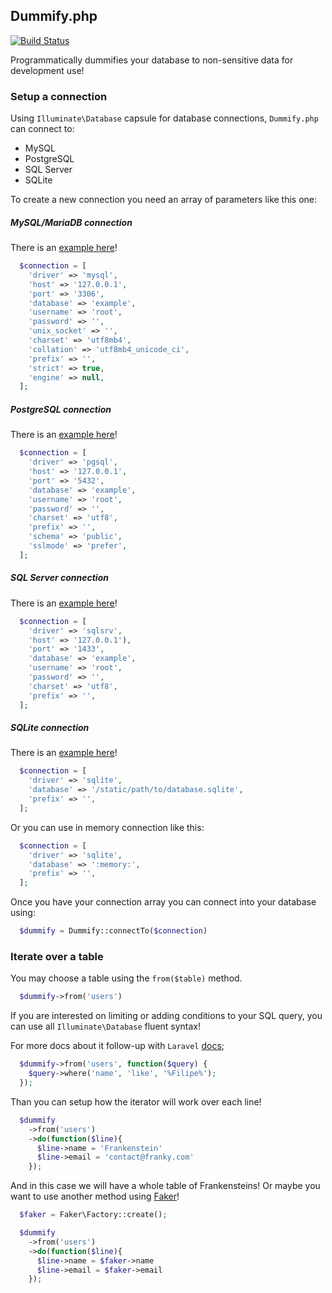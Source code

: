 ## Dummify.php

[![Build Status](https://travis-ci.org/dummify/dummify.php.svg?branch=master)](https://travis-ci.org/dummify/dummify.php)

Programmatically dummifies your database to non-sensitive data for development use!

### Setup a connection

Using `Illuminate\Database` capsule for database connections, `Dummify.php` can connect to:
- MySQL
- PostgreSQL
- SQL Server
- SQLite

To create a new connection you need an array of parameters like this one:

##### MySQL/MariaDB connection

There is an [example here](https://github.com/laravel/laravel/blob/master/config/database.php#L42)!

```php
  $connection = [
    'driver' => 'mysql',
    'host' => '127.0.0.1',
    'port' => '3306',
    'database' => 'example',
    'username' => 'root',
    'password' => '',
    'unix_socket' => '',
    'charset' => 'utf8mb4',
    'collation' => 'utf8mb4_unicode_ci',
    'prefix' => '',
    'strict' => true,
    'engine' => null,
  ];
```

##### PostgreSQL connection

There is an [example here](https://github.com/laravel/laravel/blob/master/config/database.php#L57)!

```php
  $connection = [
    'driver' => 'pgsql',
    'host' => '127.0.0.1',
    'port' => '5432',
    'database' => 'example',
    'username' => 'root',
    'password' => '',
    'charset' => 'utf8',
    'prefix' => '',
    'schema' => 'public',
    'sslmode' => 'prefer',
  ];
```

##### SQL Server connection

There is an [example here](https://github.com/laravel/laravel/blob/master/config/database.php#L70)!

```php
  $connection = [
    'driver' => 'sqlsrv',
    'host' => '127.0.0.1'),
    'port' => '1433',
    'database' => 'example',
    'username' => 'root',
    'password' => '',
    'charset' => 'utf8',
    'prefix' => '',
  ];
```

##### SQLite connection

There is an [example here](https://github.com/laravel/laravel/blob/master/config/database.php#L36)!

```php
  $connection = [
    'driver' => 'sqlite',
    'database' => '/static/path/to/database.sqlite',
    'prefix' => '',
  ];
```

Or you can use in memory connection like this:

```php
  $connection = [
    'driver' => 'sqlite',
    'database' => ':memory:',
    'prefix' => '',
  ];
```

Once you have your connection array you can connect into your database using:

```php
  $dummify = Dummify::connectTo($connection)
```

### Iterate over a table

You may choose a table using the `from($table)` method.

```php
  $dummify->from('users')
```

If you are interested on limiting or adding conditions to your SQL query, you can use all `Illuminate\Database` fluent syntax!

For more docs about it follow-up with `Laravel` [docs](https://laravel.com/docs/5.5/queries);

```php
  $dummify->from('users', function($query) {
    $query->where('name', 'like', '%Filipe%');
  });
```

Than you can setup how the iterator will work over each line!

```php
  $dummify
    ->from('users')
    ->do(function($line){
      $line->name = 'Frankenstein'
      $line->email = 'contact@franky.com'
    });
```

And in this case we will have a whole table of Frankensteins! Or maybe you want to use another method using [Faker](https://github.com/fzaninotto/Faker)!

```php
  $faker = Faker\Factory::create();

  $dummify
    ->from('users')
    ->do(function($line){
      $line->name = $faker->name
      $line->email = $faker->email
    });
```